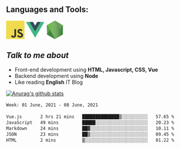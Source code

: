 ## **Languages and Tools:**      
<code><img height="50" src="https://raw.githubusercontent.com/github/explore/80688e429a7d4ef2fca1e82350fe8e3517d3494d/topics/javascript/javascript.png"></code>
<code><img height="50"  src="https://raw.githubusercontent.com/github/explore/80688e429a7d4ef2fca1e82350fe8e3517d3494d/topics/vue/vue.png"></code>
<code><img height="50"  src="https://raw.githubusercontent.com/github/explore/80688e429a7d4ef2fca1e82350fe8e3517d3494d/topics/nodejs/nodejs.png"></code>

## *Talk to me about*
- Front-end development using **HTML, Javascript, CSS, Vue**
- Backend development using **Node**
- Like reading **English** IT Blog    

[![Anurag's github stats](https://github-readme-stats.vercel.app/api?username=qdi5)](https://github.com/anuraghazra/github-readme-stats)    

<!--START_SECTION:waka-->
```text
Week: 01 June, 2021 - 08 June, 2021

Vue.js       2 hrs 21 mins   ██████████████▒░░░░░░░░░░   57.65 % 
JavaScript   49 mins         █████░░░░░░░░░░░░░░░░░░░░   20.23 % 
Markdown     24 mins         ██▓░░░░░░░░░░░░░░░░░░░░░░   10.11 % 
JSON         23 mins         ██▒░░░░░░░░░░░░░░░░░░░░░░   09.45 % 
HTML         2 mins          ▒░░░░░░░░░░░░░░░░░░░░░░░░   01.22 % 
```
<!--END_SECTION:waka-->
